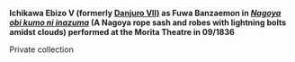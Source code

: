 **Ichikawa Ebizo V (formerly [Danjuro VII)](/exhibition/group-8-part-1) as Fuwa Banzaemon in _[Nagoya obi kumo ni inazuma](/exhibition/group-4)_ (A Nagoya rope sash and robes with lightning bolts amidst clouds) performed at the Morita Theatre in 09/1836**

Private collection
